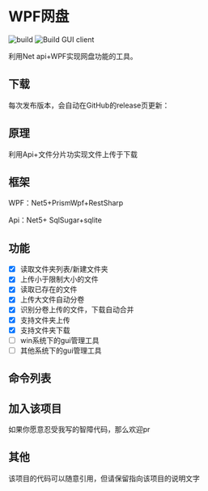 # WPF网盘

![build](https://github.com/chenxuuu/Mail-Box-Net-Disk/workflows/build/badge.svg)
![Build GUI client](https://github.com/chenxuuu/Mail-Box-Net-Disk/workflows/Build%20GUI%20client/badge.svg)

利用Net api+WPF实现网盘功能的工具。
## 下载

每次发布版本，会自动在GitHub的release页更新：

## 原理
利用Api+文件分片功实现文件上传于下载
## 框架
WPF：Net5+PrismWpf+RestSharp

Api：Net5+ SqlSugar+sqlite

## 功能

- [x] 读取文件夹列表/新建文件夹
- [x] 上传小于限制大小的文件
- [x] 读取已存在的文件
- [x] 上传大文件自动分卷
- [x] 识别分卷上传的文件，下载自动合并
- [x] 支持文件夹上传
- [x] 支持文件夹下载
- [ ] win系统下的gui管理工具
- [ ] 其他系统下的gui管理工具

## 命令列表


## 加入该项目

如果你愿意忍受我写的智障代码，那么欢迎pr

## 其他

该项目的代码可以随意引用，但请保留指向该项目的说明文字
